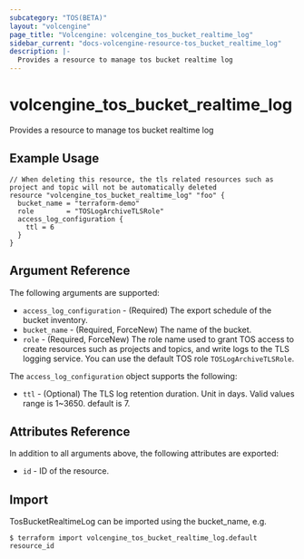 ```yaml
---
subcategory: "TOS(BETA)"
layout: "volcengine"
page_title: "Volcengine: volcengine_tos_bucket_realtime_log"
sidebar_current: "docs-volcengine-resource-tos_bucket_realtime_log"
description: |-
  Provides a resource to manage tos bucket realtime log
---
```

# volcengine_tos_bucket_realtime_log
Provides a resource to manage tos bucket realtime log
## Example Usage
```hcl
// When deleting this resource, the tls related resources such as project and topic will not be automatically deleted
resource "volcengine_tos_bucket_realtime_log" "foo" {
  bucket_name = "terraform-demo"
  role        = "TOSLogArchiveTLSRole"
  access_log_configuration {
    ttl = 6
  }
}
```
## Argument Reference
The following arguments are supported:
* `access_log_configuration` - (Required) The export schedule of the bucket inventory.
* `bucket_name` - (Required, ForceNew) The name of the bucket.
* `role` - (Required, ForceNew) The role name used to grant TOS access to create resources such as projects and topics, and write logs to the TLS logging service. You can use the default TOS role `TOSLogArchiveTLSRole`.

The `access_log_configuration` object supports the following:

* `ttl` - (Optional) The TLS log retention duration. Unit in days. Valid values range is 1~3650. default is 7.

## Attributes Reference
In addition to all arguments above, the following attributes are exported:
* `id` - ID of the resource.



## Import
TosBucketRealtimeLog can be imported using the bucket_name, e.g.
```
$ terraform import volcengine_tos_bucket_realtime_log.default resource_id
```

